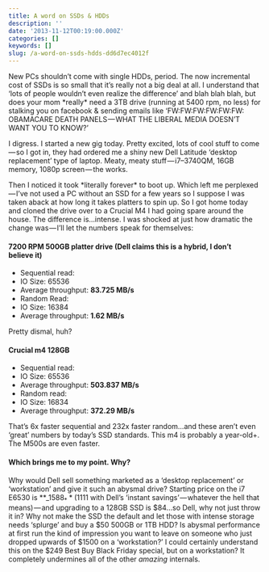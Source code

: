 ```yaml
---
title: A word on SSDs & HDDs
description: ''
date: '2013-11-12T00:19:00.000Z'
categories: []
keywords: []
slug: /a-word-on-ssds-hdds-dd6d7ec4012f
---
```


New PCs shouldn’t come with single HDDs, period. The now incremental cost of SSDs is so small that it’s really not a big deal at all. I understand that ‘lots of people wouldn’t even realize the difference’ and blah blah blah, but does your mom \*really\* need a 3TB drive (running at 5400 rpm, no less) for stalking you on facebook & sending emails like ‘FW:FW:FW:FW:FW:FW: OBAMACARE DEATH PANELS — WHAT THE LIBERAL MEDIA DOESN’T WANT YOU TO KNOW?’

I digress. I started a new gig today. Pretty excited, lots of cool stuff to come — so I got in, they had ordered me a shiny new Dell Latitude ‘desktop replacement’ type of laptop. Meaty, meaty stuff — i7–3740QM, 16GB memory, 1080p screen — the works.

Then I noticed it took \*literally forever\* to boot up. Which left me perplexed — I’ve not used a PC without an SSD for a few years so I suppose I was taken aback at how long it takes platters to spin up. So I got home today and cloned the drive over to a Crucial M4 I had going spare around the house. The difference is…intense. I was shocked at just how dramatic the change was — I’ll let the numbers speak for themselves:

#### 7200 RPM 500GB platter drive (Dell claims this is a hybrid, I don’t believe it)

* Sequential read:
* IO Size: 65536
* Average throughput: **83.725 MB/s**
* Random Read:
* IO Size: 16384
* Average throughput: **1.62 MB/s**

Pretty dismal, huh?

#### Crucial m4 128GB

* Sequential read:
* IO Size: 65536
* Average throughput: **503.837 MB/s**
* Random read:
* IO Size: 16834
* Average throughput: **372.29 MB/s**

That’s 6x faster sequential and 232x faster random…and these aren’t even ‘great’ numbers by today’s SSD standards. This m4 is probably a year-old+. The M500s are even faster.

#### Which brings me to my point. Why?

Why would Dell sell something marketed as a ‘desktop replacement’ or ‘workstation’ and give it such an abysmal drive? Starting price on the i7 E6530 is **_$1588_** ($1111 with Dell’s ‘instant savings’ — whatever the hell that means) — and upgrading to a 128GB SSD is $84…so Dell, why not just throw it in? Why not make the SSD the default and let those with intense storage needs ‘splurge’ and buy a $50 500GB or 1TB HDD? Is abysmal performance at first run the kind of impression you want to leave on someone who just dropped upwards of $1500 on a ‘workstation?’ I could certainly understand this on the $249 Best Buy Black Friday special, but on a workstation? It completely undermines all of the other *amazing* internals.
